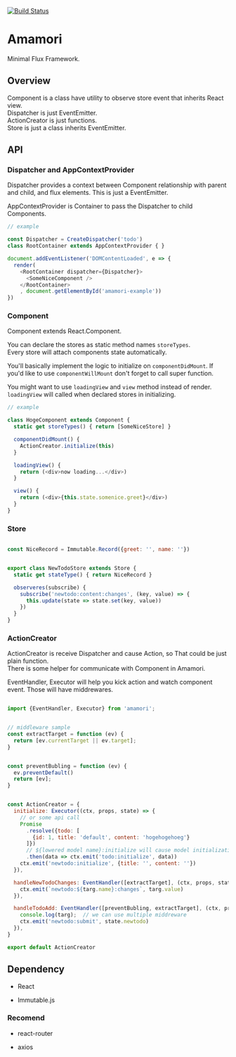 [![Build Status](https://travis-ci.org/hachibeeDI/Amamori.svg?branch=master)](https://travis-ci.org/hachibeeDI/Amamori)

# Amamori

Minimal Flux Framework.


## Overview

Component is a class have utility to observe store event that inherits React view.  
Dispatcher is just EventEmitter.  
ActionCreator is just functions.  
Store is just a class inherits EventEmitter.


## API

### Dispatcher and AppContextProvider

Dispatcher provides a context between Component relationship with parent and child, and flux elements. This is just a EventEmitter.

AppContextProvider is Container to pass the Dispatcher to child Components.

```javascript
// example

const Dispatcher = CreateDispatcher('todo')
class RootContainer extends AppContextProvider { }

document.addEventListener('DOMContentLoaded', e => {
  render(
    <RootContainer dispatcher={Dispatcher}>
      <SomeNiceComponent />
    </RootContainer>
    , document.getElementById('amamori-example'))
})

```


### Component

Component extends React.Component.

You can declare the stores as static method names `storeTypes`.  
Every store will attach components state automatically.

You'll basically implement the logic to initialize on `componentDidMount`. If you'd like to use `componentWillMount` don't forget to call super function.

You might want to use `loadingView` and `view` method instead of render. `loadingView` will called when declared stores in initializing.

```javascript
// example

class HogeComponent extends Component {
  static get storeTypes() { return [SomeNiceStore] }

  componentDidMount() {
    ActionCreator.initialize(this)
  }

  loadingView() {
    return (<div>now loading...</div>)
  }

  view() {
    return (<div>{this.state.somenice.greet}</div>)
  }
}

```


### Store

```javascript

const NiceRecord = Immutable.Record({greet: '', name: ''})


export class NewTodoStore extends Store {
  static get stateType() { return NiceRecord }

  observeres(subscribe) {
    subscribe('newtodo:content:changes', (key, value) => {
      this.update(state => state.set(key, value))
    })
  }
}

```


### ActionCreator

ActionCreator is receive Dispatcher and cause Action, so That could be just plain function.  
There is some helper for communicate with Component in Amamori.

EventHandler, Executor will help you kick action and watch component event. Those will have middrewares.


```javascript

import {EventHandler, Executor} from 'amamori';


// middleware sample
const extractTarget = function (ev) {
  return [ev.currentTarget || ev.target];
}


const preventBubling = function (ev) {
  ev.preventDefault()
  return [ev];
}


const ActionCreator = {
  initialize: Executor((ctx, props, state) => {
    // or some api call
    Promise
      .resolve({todo: [
        {id: 1, title: 'default', content: 'hogehogehoeg'}
      ]})
      // ${lowered model name}:initialize will cause model initialization
      .then(data => ctx.emit('todo:initialize', data))
    ctx.emit('newtodo:initialize', {title: '', content: ''})
  }),

  handleNewTodoChanges: EventHandler([extractTarget], (ctx, props, state, targ) => {
    ctx.emit(`newtodo:${targ.name}:changes`, targ.value)
  }),

  handleTodoAdd: EventHandler([preventBubling, extractTarget], (ctx, props, state, targ) => {
    console.log(targ);  // we can use multiple middreware
    ctx.emit('newtodo:submit', state.newtodo)
  }),
}

export default ActionCreator

```


## Dependency

- React

- Immutable.js


### Recomend

- react-router

- axios
